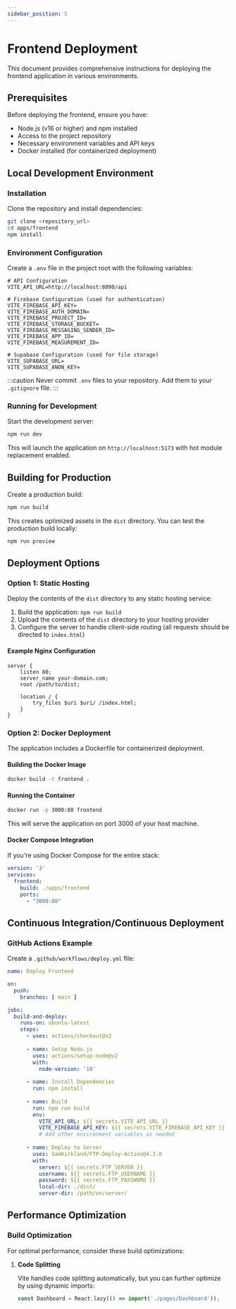 ```yaml
---
sidebar_position: 5
---
```


# Frontend Deployment

This document provides comprehensive instructions for deploying the frontend application in various environments.

## Prerequisites

Before deploying the frontend, ensure you have:

- Node.js (v16 or higher) and npm installed
- Access to the project repository
- Necessary environment variables and API keys
- Docker installed (for containerized deployment)

## Local Development Environment

### Installation

Clone the repository and install dependencies:

```bash
git clone <repository_url>
cd apps/frontend
npm install
```

### Environment Configuration

Create a `.env` file in the project root with the following variables:

```env
# API Configuration
VITE_API_URL=http://localhost:8090/api

# Firebase Configuration (used for authentication)
VITE_FIREBASE_API_KEY=
VITE_FIREBASE_AUTH_DOMAIN=
VITE_FIREBASE_PROJECT_ID=
VITE_FIREBASE_STORAGE_BUCKET=
VITE_FIREBASE_MESSAGING_SENDER_ID=
VITE_FIREBASE_APP_ID=
VITE_FIREBASE_MEASUREMENT_ID=

# Supabase Configuration (used for file storage)
VITE_SUPABASE_URL=
VITE_SUPABASE_ANON_KEY=
```

:::caution
Never commit `.env` files to your repository. Add them to your `.gitignore` file.
:::

### Running for Development

Start the development server:

```bash
npm run dev
```

This will launch the application on `http://localhost:5173` with hot module replacement enabled.

## Building for Production

Create a production build:

```bash
npm run build
```

This creates optimized assets in the `dist` directory. You can test the production build locally:

```bash
npm run preview
```

## Deployment Options

### Option 1: Static Hosting

Deploy the contents of the `dist` directory to any static hosting service:

1. Build the application: `npm run build`
2. Upload the contents of the `dist` directory to your hosting provider
3. Configure the server to handle client-side routing (all requests should be directed to `index.html`)

#### Example Nginx Configuration

```nginx
server {
    listen 80;
    server_name your-domain.com;
    root /path/to/dist;
    
    location / {
        try_files $uri $uri/ /index.html;
    }
}
```

### Option 2: Docker Deployment

The application includes a Dockerfile for containerized deployment.

#### Building the Docker Image

```bash
docker build -t frontend .
```

#### Running the Container

```bash
docker run -p 3000:80 frontend
```

This will serve the application on port 3000 of your host machine.

#### Docker Compose Integration

If you're using Docker Compose for the entire stack:

```yaml
version: '3'
services:
  frontend:
    build: ./apps/frontend
    ports:
      - "3000:80"
```

## Continuous Integration/Continuous Deployment

### GitHub Actions Example

Create a `.github/workflows/deploy.yml` file:

```yaml
name: Deploy Frontend

on:
  push:
    branches: [ main ]

jobs:
  build-and-deploy:
    runs-on: ubuntu-latest
    steps:
      - uses: actions/checkout@v2
      
      - name: Setup Node.js
        uses: actions/setup-node@v2
        with:
          node-version: '18'
          
      - name: Install Dependencies
        run: npm install
        
      - name: Build
        run: npm run build
        env:
          VITE_API_URL: ${{ secrets.VITE_API_URL }}
          VITE_FIREBASE_API_KEY: ${{ secrets.VITE_FIREBASE_API_KEY }}
          # Add other environment variables as needed
          
      - name: Deploy to Server
        uses: SamKirkland/FTP-Deploy-Action@4.3.0
        with:
          server: ${{ secrets.FTP_SERVER }}
          username: ${{ secrets.FTP_USERNAME }}
          password: ${{ secrets.FTP_PASSWORD }}
          local-dir: ./dist/
          server-dir: /path/on/server/
```

## Performance Optimization

### Build Optimization

For optimal performance, consider these build optimizations:

1. **Code Splitting**

   Vite handles code splitting automatically, but you can further optimize by using dynamic imports:

   ```jsx
   const Dashboard = React.lazy(() => import('./pages/Dashboard'));
   ```